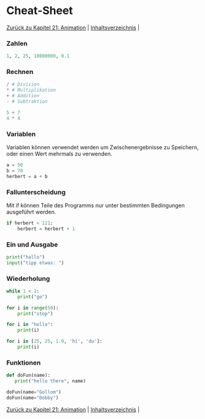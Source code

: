 # Cheat-Sheet

[Zurück zu Kapitel 21: Animation](Animation.md) |  [Inhaltsverzeichnis](README.md) |  

### Zahlen

```python
1, 2, 25, 10000000, 0.1
```

### Rechnen

```python
/ # Division
* # Multiplikation
+ # Addition
- # Subtraktion

5 + 7
4 * 4
```

### Variablen
Variablen können verwendet werden um Zwischenergebnisse zu Speichern, oder einen Wert mehrmals zu verwenden.

```python
a = 50
b = 70
herbert = a + b
```

### Fallunterscheidung
Mit if können Teile des Programms nur unter bestimmten Bedingungen ausgeführt werden.

```python
if herbert < 121:
    herbert = herbert + 1
```

### Ein und Ausgabe
```python
print("hallo")
input("tipp etwas: ")
```

### Wiederholung
```python
while 1 < 2:
    print("go")

for i in range(50):
    print("stop")

for i in "hello":
    print(i)

for i in [25, 25, 1.9, 'hi', 'du']:
    print(i)
```

### Funktionen
```python
def doFun(name):
   print("hello there", name)

doFun(name="Gollom")
doFun(name="Dobby")
```

[Zurück zu Kapitel 21: Animation](Animation.md) |  [Inhaltsverzeichnis](README.md) |  
